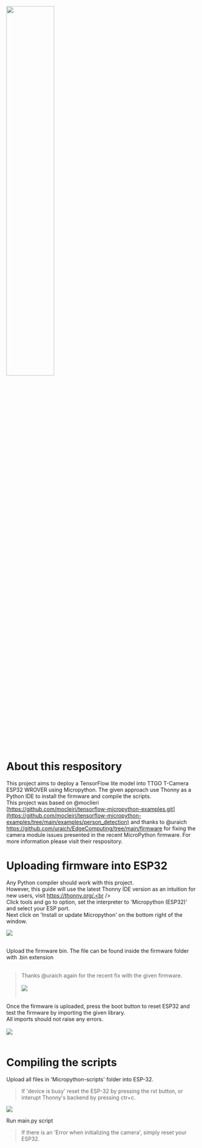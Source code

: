 <img src = "https://user-images.githubusercontent.com/37290558/216087644-acc8a249-bfc4-49f4-9eab-2856729b6a4c.png" width='50%'/> <br />

# About this respository
This project aims to deploy a TensorFlow lite model into TTGO T-Camera ESP32 WROVER using Micropython. The given approach use Thonny as a Python IDE to install the firmware and compile the scripts. <br />
This project was based on @moclieri  [https://github.com/mocleiri/tensorflow-micropython-examples.git](https://github.com/mocleiri/tensorflow-micropython-examples/tree/main/examples/person_detection) and thanks to @uraich https://github.com/uraich/EdgeComputing/tree/main/firmware for fixing the camera module issues presented in the recent MicroPython firmware. For more information please visit their respository. <br />
 
# Uploading firmware into ESP32
Any Python compiler should work with this project. <br /> 
However, this guide will use the latest Thonny IDE version as an intuition for new users, visit https://thonny.org/.<br /> <br />
Click tools and go to option, set the interpreter to 'Micropython (ESP32)' and select your ESP port.<br />
Next click on 'Install or update Micropython' on the bottom right of the window.<br /> 

<img src="https://user-images.githubusercontent.com/37290558/216077119-3222619c-a5c7-43d0-83e1-f48bf03b8a50.png"> <br /><br />

Upload the firmware bin. The file can be found inside the firmware folder with .bin extension <br /> <br />
> Thanks @uraich again for the recent fix with the given firmware. <br /><br />
<img src="https://user-images.githubusercontent.com/37290558/216079469-459d8627-3502-4b05-8a4c-109652592622.png"> <br /> <br /> 

Once the firmware is uploaded, press the boot button to reset ESP32 and test the firmware by importing the given library. <br /> 
All imports should not raise any errors. <br /> <br />
<img src = "https://user-images.githubusercontent.com/37290558/216085798-f03d6867-c657-4eb9-ad8e-3d39111771d0.png"> <br /> <br /> 

# Compiling the scripts
Upload all files in 'Micropython-scripts' folder into ESP-32.<br />  
> If 'device is busy' reset the ESP-32 by pressing the rst button, or interupt Thonny's backend by pressing ctr+c.<br />

<img src = "https://user-images.githubusercontent.com/37290558/216365255-ff58276d-d754-446c-b1cd-58e7184dcb05.png">

Run main.py script
> If there is an 'Error when initializing the camera', simply reset your ESP32.<br />

